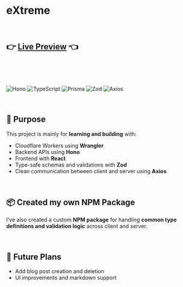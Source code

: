 # eXtreme
<br/>
  <h2>👉 <a href="https://extremeblogs.vercel.app/">Live Preview</a> 👈</h2>
<br/>
<br/>
<br/>


<p>
  <img alt="Hono" src="https://img.shields.io/badge/Hono-E36002.svg?style=flat&logo=Hono&logoColor=white" />
  <img alt="TypeScript" src="https://img.shields.io/badge/TypeScript-3178C6.svg?style=flat&logo=TypeScript&logoColor=white" />
  <img alt="Prisma" src="https://img.shields.io/badge/Prisma-2D3748.svg?style=flat&logo=Prisma&logoColor=white" />
  <img alt="Zod" src="https://img.shields.io/badge/Zod-3E67B1.svg?style=flat&logo=Zod&logoColor=white" />
  <img alt="Axios" src="https://img.shields.io/badge/Axios-5A29E4.svg?style=flat&logo=Axios&logoColor=white" />
</p>

<br/>

## 🎯 Purpose

This project is mainly for **learning and building** with:
- Cloudflare Workers using **Wrangler**
- Backend APIs using **Hono**
- Frontend with **React**
- Type-safe schemas and validations with **Zod**
- Clean communication between client and server using **Axios**

<br/>

## 📦 Created my own NPM Package

I’ve also created a custom **NPM package** for handling **common type definitions and validation logic** across client and server.


<br/>

## 📝 Future Plans

- Add blog post creation and deletion
- UI improvements and markdown support


